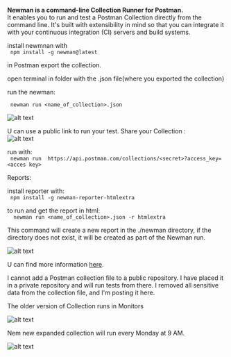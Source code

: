 **Newman is a command-line Collection Runner for Postman.**  
It enables you to run and test a Postman Collection directly from the command line. It's built with extensibility in mind so that you can integrate it with your continuous integration (CI) servers and build systems.


install newmnan with  
``` npm install -g newman@latest```

in Postman export the collection.

open terminal in folder with the .json file(where you exported the collection)

run the newman:  
  

``` newman run <name_of_collection>.json```

![alt text](runInTerminalWithNewman.png)

  
U can use a public link to run your test. Share your Collection :  
![alt text](sahreLinkPostman.png)

run with:  
``` newman run  https://api.postman.com/collections/<secret>?access_key=<acces key>```  



Reports:  

install reporter with:  
``` npm install -g newman-reporter-htmlextra```

to run and get the report in html:  
```  newman run <name_of_collection>.json -r htmlextra```

This command will create a new report in the ./newman directory, if the directory does not exist, it will be created as part of the Newman run.  


![alt text](reportHTML.png)


U can find more information [here](https://www.npmjs.com/package/newman-reporter-htmlextra).

I cannot add a Postman collection file to a public repository. I have placed it in a private repository and will run tests from there.
I removed all sensitive data from the collection file, and I'm posting it here.


The older version of Collection runs in Monitors 

![alt text](monitoringCollectionFirstWeek.png)

Nem new expanded collection will run every Monday at 9 AM.

![alt text](monitorigWeekly.png)